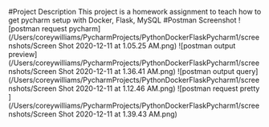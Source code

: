 #Project Description
This project is a homework assignment to teach how to get pycharm setup with Docker, Flask, MySQL
#Postman Screenshot
![postman request pycharm](/Users/coreywilliams/PycharmProjects/PythonDockerFlaskPycharm1/screenshots/Screen Shot 2020-12-11 at 1.05.25 AM.png)
![postman output preview](/Users/coreywilliams/PycharmProjects/PythonDockerFlaskPycharm1/screenshots/Screen Shot 2020-12-11 at 1.36.41 AM.png)
![postman output query](/Users/coreywilliams/PycharmProjects/PythonDockerFlaskPycharm1/screenshots/Screen Shot 2020-12-11 at 1.12.46 AM.png)
![postman request pretty ](/Users/coreywilliams/PycharmProjects/PythonDockerFlaskPycharm1/screenshots/Screen Shot 2020-12-11 at 1.39.43 AM.png)

